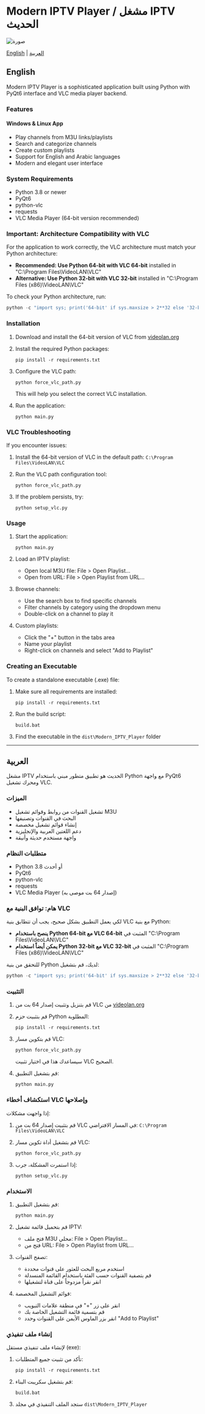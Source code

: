# Modern IPTV Player / مشغل IPTV الحديث
![صورة ](https://raw.githubusercontent.com/myaga2025/Modern-IPTV-Player/refs/heads/main/348263.png?v=94)

[English](#english) | [العربية](#arabic)

<a name="english"></a>
## English

Modern IPTV Player is a sophisticated application built using Python with PyQt6 interface and VLC media player backend.

### Features
#### Windows & Linux App
- Play channels from M3U links/playlists
- Search and categorize channels
- Create custom playlists
- Support for English and Arabic languages
- Modern and elegant user interface

### System Requirements

- Python 3.8 or newer
- PyQt6
- python-vlc
- requests
- VLC Media Player (64-bit version recommended)

### Important: Architecture Compatibility with VLC

For the application to work correctly, the VLC architecture must match your Python architecture:

- **Recommended: Use Python 64-bit with VLC 64-bit** installed in "C:\Program Files\VideoLAN\VLC"
- **Alternative: Use Python 32-bit with VLC 32-bit** installed in "C:\Program Files (x86)\VideoLAN\VLC"

To check your Python architecture, run:
```python
python -c "import sys; print('64-bit' if sys.maxsize > 2**32 else '32-bit')"
```

### Installation

1. Download and install the 64-bit version of VLC from [videolan.org](https://www.videolan.org/vlc/)

2. Install the required Python packages:
   ```
   pip install -r requirements.txt
   ```

3. Configure the VLC path:
   ```
   python force_vlc_path.py
   ```
   This will help you select the correct VLC installation.

4. Run the application:
   ```
   python main.py
   ```

### VLC Troubleshooting

If you encounter issues:

1. Install the 64-bit version of VLC in the default path: `C:\Program Files\VideoLAN\VLC`

2. Run the VLC path configuration tool:
   ```
   python force_vlc_path.py
   ```

3. If the problem persists, try:
   ```
   python setup_vlc.py
   ```

### Usage

1. Start the application:
   ```
   python main.py
   ```

2. Load an IPTV playlist:
   - Open local M3U file: File > Open Playlist...
   - Open from URL: File > Open Playlist from URL...

3. Browse channels:
   - Use the search box to find specific channels
   - Filter channels by category using the dropdown menu
   - Double-click on a channel to play it

4. Custom playlists:
   - Click the "+" button in the tabs area
   - Name your playlist
   - Right-click on channels and select "Add to Playlist"

### Creating an Executable

To create a standalone executable (.exe) file:

1. Make sure all requirements are installed:
   ```
   pip install -r requirements.txt
   ```

2. Run the build script:
   ```
   build.bat
   ```

3. Find the executable in the `dist\Modern_IPTV_Player` folder

---

<a name="arabic"></a>
## العربية

مشغل IPTV الحديث هو تطبيق متطور مبني باستخدام Python مع واجهة PyQt6 ومحرك تشغيل VLC.

### الميزات

- تشغيل القنوات من روابط وقوائم تشغيل M3U
- البحث في القنوات وتصنيفها
- إنشاء قوائم تشغيل مخصصة
- دعم اللغتين العربية والإنجليزية
- واجهة مستخدم حديثة وأنيقة

### متطلبات النظام

- Python 3.8 أو أحدث
- PyQt6
- python-vlc
- requests
- VLC Media Player (إصدار 64 بت موصى به)

### هام: توافق البنية مع VLC

لكي يعمل التطبيق بشكل صحيح، يجب أن تتطابق بنية VLC مع بنية Python:

- **ينصح باستخدام Python 64-bit مع VLC 64-bit** المثبت في "C:\Program Files\VideoLAN\VLC"
- **يمكن أيضاً استخدام Python 32-bit مع VLC 32-bit** المثبت في "C:\Program Files (x86)\VideoLAN\VLC"

للتحقق من بنية Python لديك، قم بتشغيل:
```python
python -c "import sys; print('64-bit' if sys.maxsize > 2**32 else '32-bit')"
```

### التثبيت

1. قم بتنزيل وتثبيت إصدار 64 بت من VLC من [videolan.org](https://www.videolan.org/vlc/)

2. قم بتثبيت حزم Python المطلوبة:
   ```
   pip install -r requirements.txt
   ```

3. قم بتكوين مسار VLC:
   ```
   python force_vlc_path.py
   ```
   سيساعدك هذا في اختيار تثبيت VLC الصحيح.

4. قم بتشغيل التطبيق:
   ```
   python main.py
   ```

### استكشاف أخطاء VLC وإصلاحها

إذا واجهت مشكلات:

1. قم بتثبيت إصدار 64 بت من VLC في المسار الافتراضي: `C:\Program Files\VideoLAN\VLC`

2. قم بتشغيل أداة تكوين مسار VLC:
   ```
   python force_vlc_path.py
   ```

3. إذا استمرت المشكلة، جرب:
   ```
   python setup_vlc.py
   ```

### الاستخدام

1. قم بتشغيل التطبيق:
   ```
   python main.py
   ```

2. قم بتحميل قائمة تشغيل IPTV:
   - فتح ملف M3U محلي: File > Open Playlist...
   - فتح من URL: File > Open Playlist from URL...

3. تصفح القنوات:
   - استخدم مربع البحث للعثور على قنوات محددة
   - قم بتصفية القنوات حسب الفئة باستخدام القائمة المنسدلة
   - انقر نقراً مزدوجاً على قناة لتشغيلها

4. قوائم التشغيل المخصصة:
   - انقر على زر "+" في منطقة علامات التبويب
   - قم بتسمية قائمة التشغيل الخاصة بك
   - انقر بزر الماوس الأيمن على القنوات وحدد "Add to Playlist"

### إنشاء ملف تنفيذي

لإنشاء ملف تنفيذي مستقل (exe):

1. تأكد من تثبيت جميع المتطلبات:
   ```
   pip install -r requirements.txt
   ```

2. قم بتشغيل سكريبت البناء:
   ```
   build.bat
   ```

3. ستجد الملف التنفيذي في مجلد `dist\Modern_IPTV_Player`

